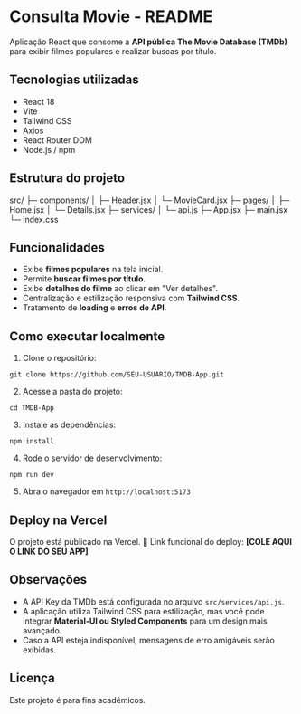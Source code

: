 # Consulta Movie - README

Aplicação React que consome a **API pública The Movie Database (TMDb)** para exibir filmes populares e realizar buscas por título.

## Tecnologias utilizadas

* React 18
* Vite
* Tailwind CSS
* Axios
* React Router DOM
* Node.js / npm

## Estrutura do projeto

src/
├─ components/
│  ├─ Header.jsx
│  └─ MovieCard.jsx
├─ pages/
│  ├─ Home.jsx
│  └─ Details.jsx
├─ services/
│  └─ api.js
├─ App.jsx
├─ main.jsx
└─ index.css

## Funcionalidades

* Exibe **filmes populares** na tela inicial.
* Permite **buscar filmes por título**.
* Exibe **detalhes do filme** ao clicar em "Ver detalhes".
* Centralização e estilização responsiva com **Tailwind CSS**.
* Tratamento de **loading** e **erros de API**.

## Como executar localmente

1. Clone o repositório:

```
git clone https://github.com/SEU-USUARIO/TMDB-App.git
```

2. Acesse a pasta do projeto:

```
cd TMDB-App
```

3. Instale as dependências:

```
npm install
```

4. Rode o servidor de desenvolvimento:

```
npm run dev
```

5. Abra o navegador em `http://localhost:5173`

## Deploy na Vercel

O projeto está publicado na Vercel.
🔗 Link funcional do deploy: **[COLE AQUI O LINK DO SEU APP]**

## Observações

* A API Key da TMDb está configurada no arquivo `src/services/api.js`.
* A aplicação utiliza Tailwind CSS para estilização, mas você pode integrar **Material-UI ou Styled Components** para um design mais avançado.
* Caso a API esteja indisponível, mensagens de erro amigáveis serão exibidas.

## Licença

Este projeto é para fins acadêmicos.
